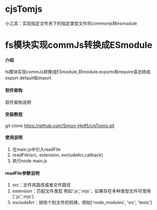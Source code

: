 # cjsTomjs
小工具：实现指定文件夹下的指定类型文件的commonjs转esmodule


# fs模块实现commJs转换成ESmodule

#### 介绍
fs模块实现commJs转换成ESmodule,将module.exports和require语法转成export default和import

#### 软件架构
软件架构说明


#### 安装教程

 git clone https://github.com/Simon-He95/cjsTomjs.git

#### 使用说明

1.  在main.js中引入readFile
2.  readFile(src, extension, excludeArr,callback)
3.  执行node main.js

#### readFile参数说明

1.  src：文件夹路径或者文件路径
2.  extension：匹配文件类型 例如'.js','.mjs'，如果存在多种类型文件可使用['.js','.mjs']
3.  excludeArr：排除个别文件的转换，例如['node_modules', 'src', 'tests']

